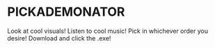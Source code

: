# PICKADEMONATOR
Look at cool visuals! Listen to cool music! Pick in whichever order you desire! Download and click the .exe!
